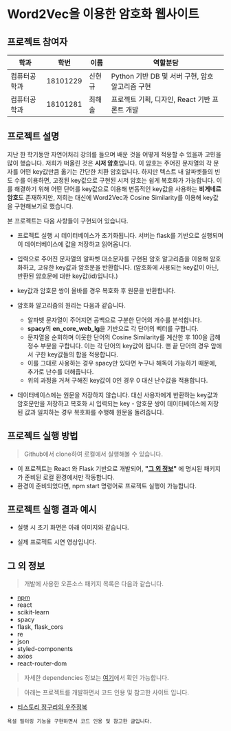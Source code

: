 # Word2Vec을 이용한 암호화 웹사이트

## 프로젝트 참여자

| 학과         | 학번     | 이름   | 역할분담                                        |
| ------------ | -------- | ------ | ----------------------------------------------- |
| 컴퓨터공학과 | 18101229 | 신현규 | Python 기반 DB 및 서버 구현, 암호 알고리즘 구현 |
| 컴퓨터공학과 | 18101281 | 최해솔 | 프로젝트 기획, 디자인, React 기반 프론트 개발   |

## 프로젝트 설명

지난 한 학기동안 자연어처리 강의를 들으며 배운 것을 어떻게 적용할 수 있을까 고민을 많이 했습니다.
저희가 떠올린 것은 **시저 암호**입니다. 이 암호는 주어진 문자열의 각 문자를 어떤 key값만큼 옮기는 간단한 치환 암호입니다. 하지만 텍스트 내 알파벳들의 빈도 수를 이용하면, 고정된 key값으로 구현된 시저 암호는 쉽게 복호화가 가능합니다.
이를 해결하기 위해 어떤 단어를 key값으로 이용해 변동적인 key값을 사용하는 **비게네르 암호**도 존재하지만, 저희는 대신에 Word2Vec과 Cosine Similarity를 이용해 key값을 구현해보기로 했습니다.

본 프로젝트는 다음 사항들이 구현되어 있습니다.

- 프로젝트 실행 시 데이터베이스가 초기화됩니다. 서버는 flask를 기반으로 실행되며 이 데이터베이스에 값을 저장하고 읽어옵니다.

- 입력으로 주어진 문자열의 알파벳 대소문자를 구현된 암호 알고리즘을 이용해 암호화하고, 고유한 key값과 암호문을 반환합니다. (암호화에 사용되는 key값이 아닌, 반환된 암호문에 대한 key값(id)입니다.)

- key값과 암호문 쌍이 올바를 경우 복호화 후 원문을 반환합니다.

- 암호화 알고리즘의 원리는 다음과 같습니다.
  - 알파벳 문자열이 주어지면 공백으로 구분한 단어의 개수를 분석합니다.
  - **spacy**의 **en_core_web_lg**을 기반으로 각 단어의 벡터를 구합니다.
  - 문자열을 순회하며 이웃한 단어의 Cosine Similarity를 계산한 후 100을 곱해 정수 부분을 구합니다. 이는 각 단어의 key값이 됩니다. 맨 끝 단어의 경우 앞에서 구한 key값들의 합을 적용합니다.
  - 이를 그대로 사용하는 경우 spacy만 있다면 누구나 해독이 가능하기 때문에, 추가로 난수를 더해줍니다.
  - 위의 과정을 거쳐 구해진 key값이 0인 경우 0 대신 난수값을 적용합니다.

- 데이터베이스에는 원문을 저장하지 않습니다. 대신 사용자에게 반환하는 key값과 암호문만을 저장하고 복호화 시 입력되는 key - 암호문 쌍이 데이터베이스에 저장된 값과 일치하는 경우 복호화를 수행해 원문을 돌려줍니다.

## 프로젝트 실행 방법

> Github에서 clone하여 로컬에서 실행해볼 수 있습니다.
- 이 프로젝트는 React 와 Flask 기반으로 개발되어, **"[그 외 정보](#info)"** 에 명시된 패키지가 준비된 로컬 환경에서만 작동합니다.
- 환경이 준비되었다면, npm start 명령어로 프로젝트 실행이 가능합니다.

## 프로젝트 실행 결과 예시

- 실행 시 초기 화면은 아래 이미지와 같습니다.

- 실제 프로젝트 시연 영상입니다. 

## 그 외 정보 <a id = "info"><a/>

> 개발에 사용한 오픈소스 패키지 목록은 다음과 같습니다.

- [npm](https://www.npmjs.com/)
- react
- scikit-learn
- spacy
- flask, flask_cors
- re
- json
- styled-components
- axios
- react-router-dom

> 자세한 dependencies 정보는 [여기](https://github.com/NyaNyak/Word2Vec-crypto/network/dependencies)에서 확인 가능합니다.

> 아래는 프로젝트를 개발하면서 코드 인용 및 참고한 사이트 입니다.

- [티스토리 정구리의 우주정복](https://j-ungry.tistory.com/180?category=894695)

```
욕설 필터링 기능을 구현하면서 코드 인용 및 참고한 글입니다.
```
